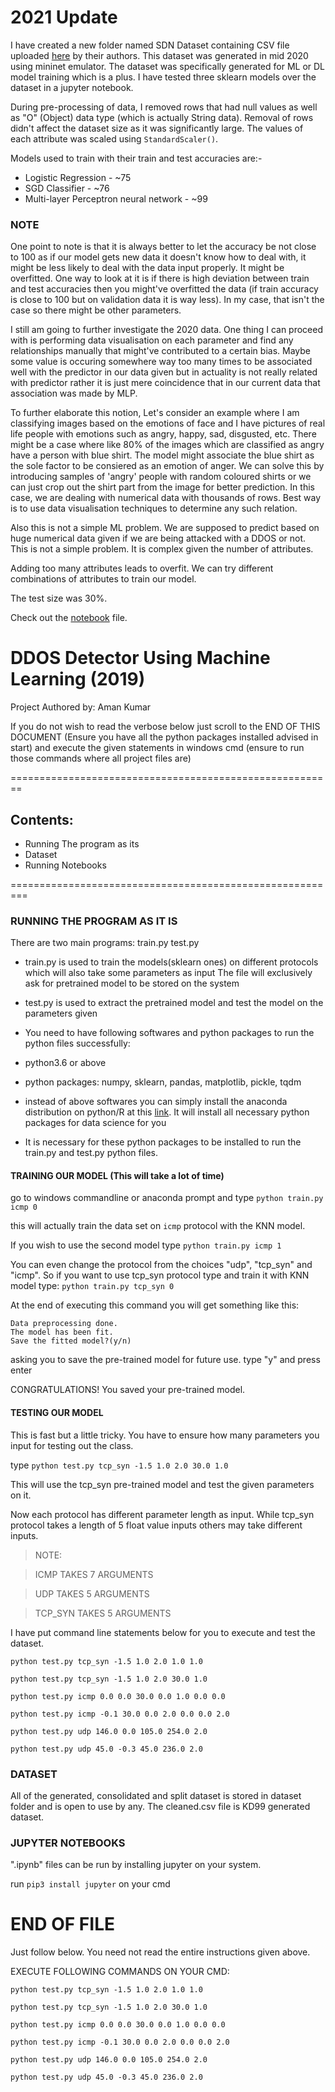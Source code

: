 # 2021 Update
I have created a new folder named SDN Dataset containing CSV file uploaded [here](https://data.mendeley.com/datasets/jxpfjc64kr/1) by their authors. This dataset was generated in mid 2020 using mininet emulator. The dataset was specifically generated for ML or DL model training which is a plus. I have tested three sklearn models over the dataset in a jupyter notebook.

During pre-processing of data, I removed rows that had null values as well as "O" (Object) data type (which is actually String data). Removal of rows didn't affect the dataset size as it was significantly large. The values of each attribute was scaled using `StandardScaler()`.

Models used to train with their train and test accuracies are:-
* Logistic Regression - ~75
* SGD Classifier -  ~76
* Multi-layer Perceptron neural network - ~99


### NOTE 

One point to note is that it is always better to let the accuracy be not close to 100 as if our model gets new data it doesn't know how to deal with, it
might be less likely to deal with the data input properly. It might be overfitted. One way to look at it is if there is high deviation between train and test accuracies then you might've overfitted the data (if train accuracy is close to 100 but on validation data it is way less). In my case, that isn't the case so there might be other parameters.

I still am going to further investigate the 2020 data. One thing I can proceed with is performing data visualisation on each parameter and find any relationships manually that might've contributed to a certain bias. Maybe some value is occuring somewhere way too many times to be associated well with the predictor in our data given but in actuality is not really related with predictor rather it is just mere coincidence that in our current data that association was made by MLP.

To further elaborate this notion, Let's consider an example where I am classifying images based on the emotions of face and I have pictures of real life people with emotions such as angry, happy, sad, disgusted, etc. There might be a case where like 80% of the images which are classified as angry have a person with blue shirt. The model might associate the blue shirt as the sole factor to be consiered as an emotion of anger. We can solve this by introducing samples of 'angry' people with random coloured shirts or we can just crop out the shirt part from the image for better prediction. In this case, we are dealing with numerical data with thousands of rows. Best way is to use data visualisation techniques to determine any such relation.

Also this is not a simple ML problem. We are supposed to predict based on huge numerical data given if we are being attacked with a DDOS or not. This is not a simple problem. It is complex given the number of attributes.

Adding too many attributes leads to overfit. We can try different combinations of attributes to train our model.

The test size was 30%.

Check out the [notebook](https://github.com/DrakenWan/DDOS_Detection/blob/master/SDN%20Dataset/SDN_Classification.ipynb) file.

# DDOS Detector Using Machine Learning (2019)

Project Authored by: Aman Kumar

If you do not wish to read the verbose below just scroll
to the END OF THIS DOCUMENT (Ensure you have all the python packages installed
advised in start) and execute the given statements in windows cmd (ensure
to run those commands where all project files are)

========================================================
## Contents:

- Running The program as its
- Dataset
- Running Notebooks

=========================================================

### RUNNING THE PROGRAM AS IT IS

There are two main programs:
	train.py 	test.py

* train.py is used to train the models(sklearn ones) on different protocols
 which will also take some parameters as input
 The file will exclusively ask for pretrained model to be stored on the system

* test.py is used to extract the pretrained model and test the model on
 the parameters given

* You need to have following softwares and python packages to run the python files successfully:
 * python3.6 or above
 * python packages: numpy, sklearn, pandas, matplotlib, pickle, tqdm
 * instead of above softwares you can simply install the anaconda distribution on python/R at this [link](https://www.anaconda.com/distribution/). It will install all necessary python packages for data science for you
 * It is necessary for these python packages to be installed to run the train.py and test.py
    python files.


#### TRAINING OUR MODEL (This will take a lot of time)


go to windows commandline or anaconda prompt and type `python train.py icmp 0`

this will actually train the data set on `icmp` protocol with the KNN model.

If you wish to use the second model type `python train.py icmp 1`

You can even change the protocol from the choices "udp", "tcp_syn" and "icmp". 
So if you want to use tcp_syn protocol type and train it with KNN model type:
   `python train.py tcp_syn 0`

At the end of executing this command you will get something like this:

```` 
Data preprocessing done.
The model has been fit.
Save the fitted model?(y/n)
```` 


asking you to save the pre-trained model for future use. type "y" and press enter

CONGRATULATIONS! You saved your pre-trained model.


#### TESTING OUR MODEL
This is fast but a little tricky. You have to ensure how many parameters you input for testing out the class.

type `python test.py tcp_syn -1.5 1.0 2.0 30.0 1.0`

This will use the tcp_syn pre-trained model and test the given parameters on it.

Now each protocol has different parameter length as input. While tcp_syn protocol takes
a length of 5 float value inputs others may take different inputs.

> NOTE:

> ICMP TAKES 7 ARGUMENTS

> UDP TAKES 5 ARGUMENTS

> TCP_SYN TAKES 5 ARGUMENTS


I have put command line statements below for you to execute and test the dataset.

`python test.py tcp_syn -1.5 1.0 2.0 1.0 1.0`

`python test.py tcp_syn -1.5 1.0 2.0 30.0 1.0`

`python test.py icmp 0.0 0.0 30.0 0.0 1.0 0.0 0.0`

`python test.py icmp -0.1 30.0 0.0 2.0 0.0 0.0 2.0`

`python test.py udp 146.0 0.0 105.0 254.0 2.0`

`python test.py udp 45.0 -0.3 45.0 236.0 2.0`


### DATASET
  All of the generated, consolidated and split dataset is stored in dataset folder and
  is open to use by any. The cleaned.csv file is KD99 generated dataset.

### JUPYTER NOTEBOOKS
   
".ipynb" files can be run by installing jupyter on your system.

run `pip3 install jupyter` on your cmd


# END OF FILE 

Just follow below. You need not read the entire instructions given above.

EXECUTE FOLLOWING COMMANDS ON YOUR CMD:

`python test.py tcp_syn -1.5 1.0 2.0 1.0 1.0`

`python test.py tcp_syn -1.5 1.0 2.0 30.0 1.0`

`python test.py icmp 0.0 0.0 30.0 0.0 1.0 0.0 0.0`

`python test.py icmp -0.1 30.0 0.0 2.0 0.0 0.0 2.0`

`python test.py udp 146.0 0.0 105.0 254.0 2.0`

`python test.py udp 45.0 -0.3 45.0 236.0 2.0`


